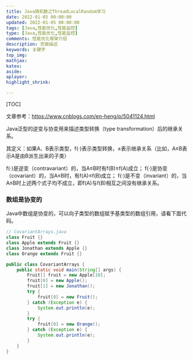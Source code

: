 ```yaml
---
title: Java随机数之ThreadLocalRandom学习
date: 2022-01-05 00:00:00
updated: 2022-01-05 00:00:00
tags: [Java,性能优化,性能监控]
type: [Java,性能优化,性能监控]
comments: 性能优化框架介绍
description: 页面描述
keywords: 关键字
top_img:
mathjax:
katex:
aside:
aplayer:
highlight_shrink:

---
```


[TOC]



文章参考：https://www.cnblogs.com/en-heng/p/5041124.html

Java泛型的逆变与协变用来描述类型转换（type transformation）后的继承关系。

其定义：如果A、B表示类型，f(⋅)表示类型转换，≤表示继承关系（比如，A≤B表示A是由B派生出来的子类）

f(⋅)是逆变（contravariant）的，当A≤B时有f(B)≤f(A)成立；
f(⋅)是协变（covariant）的，当A≤B时，有f(A)≤f(B)成立；
f(⋅)是不变（invariant）的，当A≤B时上述两个式子均不成立，即f(A)与f(B)相互之间没有继承关系。


### 数组是协变的

Java中数组是协变的，可以向子类型的数组赋予基类型的数组引用，请看下面代码。


```java
// CovariantArrays.java
class Fruit {}
class Apple extends Fruit {}
class Jonathan extends Apple {}
class Orange extends Fruit {}

public class CovariantArrays {
    public static void main(String[] args) {
        Fruit[] fruit = new Apple[10];
        fruit[0] = new Apple();
        fruit[1] = new Jonathan();
        try {
            fruit[0] = new Fruit();
        } catch (Exception e) {
            System.out.println(e);
        }
        try {
            fruit[0] = new Orange();
        } catch (Exception e) {
            System.out.println(e);
        }
    }
}
```
